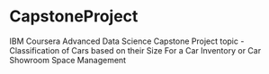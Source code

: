 # CapstoneProject
IBM Coursera Advanced Data Science Capstone Project
topic - Classification of Cars based on their Size For a Car Inventory or Car Showroom Space Management
